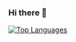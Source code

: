 ### Hi there 👋

<!-- [![GitHub stats](https://github-readme-stats.vercel.app/api?username=zhiao777774)](https://github.com/anuraghazra/github-readme-stats) -->
[![Top Languages](https://github-readme-stats.vercel.app/api/top-langs/?username=zhiao777774&layout=compact)](https://github.com/anuraghazra/github-readme-stats)

<!--
**zhiao777774/zhiao777774** is a ✨ _special_ ✨ repository because its `README.md` (this file) appears on your GitHub profile.

Here are some ideas to get you started:

- 🔭 I’m currently working on ...
- 🌱 I’m currently learning ...
- 👯 I’m looking to collaborate on ...
- 🤔 I’m looking for help with ...
- 💬 Ask me about ...
- 📫 How to reach me: ...
- 😄 Pronouns: ...
- ⚡ Fun fact: ...
-->

